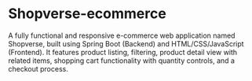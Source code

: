# Shopverse-ecommerce
A fully functional and responsive e-commerce web application named Shopverse, built using Spring Boot (Backend) and HTML/CSS/JavaScript (Frontend). It features product listing, filtering, product detail view with related items, shopping cart functionality with quantity controls, and a checkout process.
